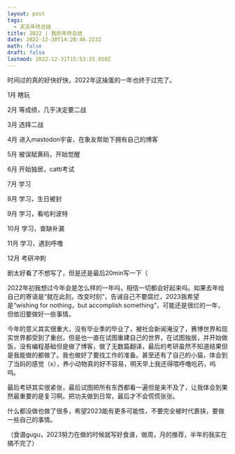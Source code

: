 ```yaml
---
layout: post
tags:
  - 天天年终总结
title: 2022 | 我的年终总结
date: 2022-12-30T14:20:48.223Z
math: false
draft: false
lastmod: 2022-12-31T15:53:33.010Z
---
```

时间过的真的好快好快，2022年这操蛋的一年也终于过完了。

1月 瞎玩

2月 等成绩，几乎决定要二战

3月 选择二战

4月 进入mastodon宇宙，在象友帮助下拥有自己的博客

5月 被误赋黄码，开始觉醒

6月 开始独居，catti考试

7月 学习

8月 学习，生日被封

9月 学习，看哈利波特

10月 学习，查缺补漏

11月 学习，遇到呼噜

12月 考研冲刺

剧太好看了不想写了，但是还是最后20min写一下（

2022年初我想过今年会是怎么样的一年吗，相信一切都会好起来吗。如果去年给自己的寄语是“就在此刻，改变时刻”，告诫自己不要腐烂，2023我希望是“wishing for nothing，but accomplish something”，可能还是很烂的一年，但依旧要做好一些事情。

今年的意义其实很重大，没有毕业季的毕业了，被社会新闻淹没了，赛博世界和现实世界都受到了重创，但是也一直在试图重建自己的世界，在试图独居，并开始做饭，没有编程基础但是做了博客，做了无数篇翻译，最后的考研虽然不知道结果但是我能做的都做了。我也做好了要找工作的准备。甚至还有了自己的小猫，体会到了当妈的感觉（x），养小动物真的好不容易，明天早上我还得喂呼噜吃药，呜呜。

最后考研其实很紧张，最后试图把所有东西都看一遍但是来不及了，让我体会到果然最重要的是复习啊。把功夫做到日常，最后才不会慌慌张张。

什么都没做也做了很多，希望2023能有更多可能性，不要完全被时代裹挟，要做一些自己的事情。

（食谱gugu，2023努力在做的时候就写好食谱，做周，月的推荐，半年的我实在搞不完了）